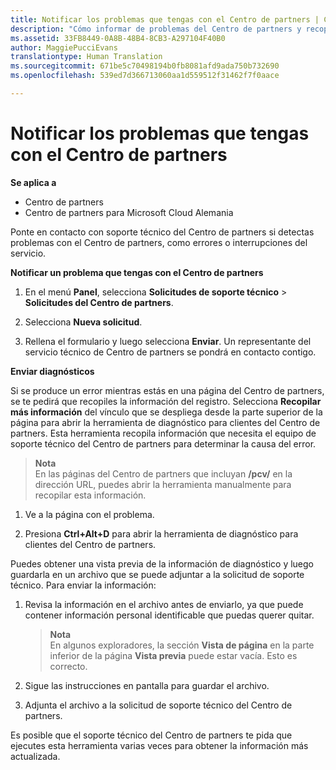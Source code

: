 ```yaml
---
title: Notificar los problemas que tengas con el Centro de partners | Centro de partners
description: "Cómo informar de problemas del Centro de partners y recopilar información de diagnóstico para nuestro equipo de soporte técnico."
ms.assetid: 33FB8449-0A8B-48B4-8CB3-A297104F40B0
author: MaggiePucciEvans
translationtype: Human Translation
ms.sourcegitcommit: 671be5c70498194b0fb8081afd9ada750b732690
ms.openlocfilehash: 539ed7d366713060aa1d559512f31462f7f0aace

---
```


# Notificar los problemas que tengas con el Centro de partners

**Se aplica a**

-  Centro de partners
-  Centro de partners para Microsoft Cloud Alemania

Ponte en contacto con soporte técnico del Centro de partners si detectas problemas con el Centro de partners, como errores o interrupciones del servicio.

**Notificar un problema que tengas con el Centro de partners**

1.  En el menú **Panel**, selecciona **Solicitudes de soporte técnico** &gt; **Solicitudes del Centro de partners**.

2.  Selecciona **Nueva solicitud**.

3.  Rellena el formulario y luego selecciona **Enviar**. Un representante del servicio técnico de Centro de partners se pondrá en contacto contigo.

**Enviar diagnósticos**

Si se produce un error mientras estás en una página del Centro de partners, se te pedirá que recopiles la información del registro. Selecciona **Recopilar más información** del vínculo que se despliega desde la parte superior de la página para abrir la herramienta de diagnóstico para clientes del Centro de partners. Esta herramienta recopila información que necesita el equipo de soporte técnico del Centro de partners para determinar la causa del error. 

>**Nota**<br>
En las páginas del Centro de partners que incluyan **/pcv/** en la dirección URL, puedes abrir la herramienta manualmente para recopilar esta información.

1.  Ve a la página con el problema.

2.  Presiona **Ctrl+Alt+D** para abrir la herramienta de diagnóstico para clientes del Centro de partners.

Puedes obtener una vista previa de la información de diagnóstico y luego guardarla en un archivo que se puede adjuntar a la solicitud de soporte técnico. Para enviar la información:

1.  Revisa la información en el archivo antes de enviarlo, ya que puede contener información personal identificable que puedas querer quitar. 

    >**Nota**<br>
    En algunos exploradores, la sección **Vista de página** en la parte inferior de la página **Vista previa** puede estar vacía. Esto es correcto.

2.  Sigue las instrucciones en pantalla para guardar el archivo.

3.  Adjunta el archivo a la solicitud de soporte técnico del Centro de partners.

Es posible que el soporte técnico del Centro de partners te pida que ejecutes esta herramienta varias veces para obtener la información más actualizada.




<!--HONumber=Jan17_HO3-->


